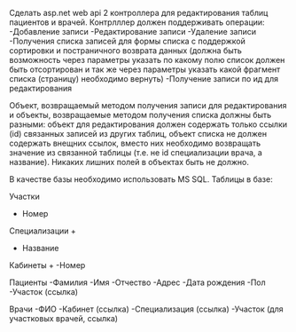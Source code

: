 Сделать asp.net web api 2 контроллера для редактирования таблиц пациентов и врачей.
Контрлллер должен поддерживать операции:
-Добавление записи
-Редактирование записи
-Удаление записи
-Получения списка записей для формы списка с поддержкой сортировки и постраничного возврата данных (должна быть возможность через параметры указать по какому полю список должен быть отсортирован и так же через параметры указать какой фрагмент списка (страницу) необходимо вернуть)
-Получение записи по ид для редактирования

Объект, возвращаемый методом получения записи для редактирования и объекты, возвращаемые методом получения списка должны быть разными:
объект для редактирования должен содержать только ссылки (id) связанных записей из других таблиц,
объект списка не должен содержать внещних ссылок, вместо них необходимо возвращать значение из связанной таблицы (т.е. не id специализации врача, а название).
Никаких лишних полей в объектах быть не должно.



В качестве базы необходимо использовать MS SQL.
Таблицы в базе:

Участки
- Номер

Специализации + 
- Название

Кабинеты +
-Номер

Пациенты
-Фамилия
-Имя
-Отчество
-Адрес
-Дата рождения
-Пол
-Участок (ссылка)

Врачи
-ФИО
-Кабинет (ссылка)
-Специализация (ссылка)
-Участок (для участковых врачей, ссылка)
